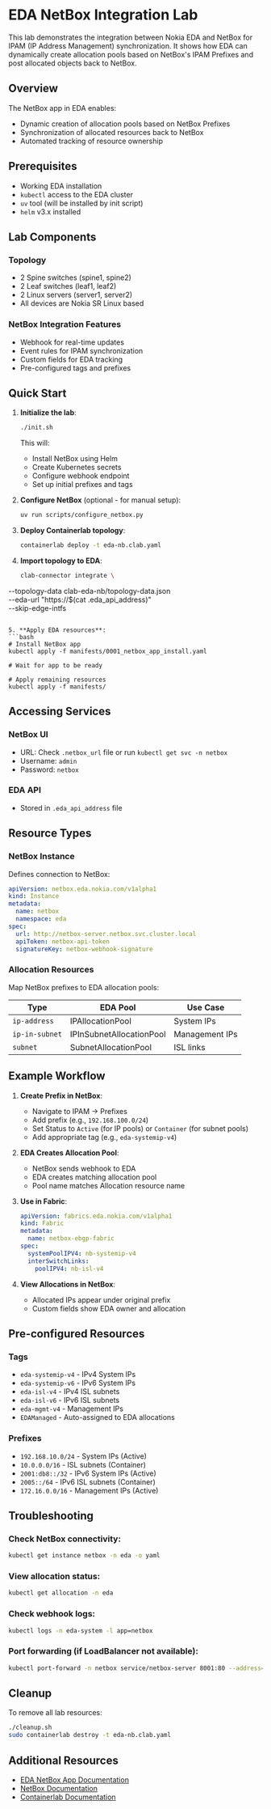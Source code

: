 # EDA NetBox Integration Lab

This lab demonstrates the integration between Nokia EDA and NetBox for IPAM (IP Address Management) synchronization. It shows how EDA can dynamically create allocation pools based on NetBox's IPAM Prefixes and post allocated objects back to NetBox.

## Overview

The NetBox app in EDA enables:
- Dynamic creation of allocation pools based on NetBox Prefixes
- Synchronization of allocated resources back to NetBox
- Automated tracking of resource ownership

## Prerequisites

- Working EDA installation
- `kubectl` access to the EDA cluster
- `uv` tool (will be installed by init script)
- `helm` v3.x installed

## Lab Components

### Topology
- 2 Spine switches (spine1, spine2)
- 2 Leaf switches (leaf1, leaf2)
- 2 Linux servers (server1, server2)
- All devices are Nokia SR Linux based

### NetBox Integration Features
- Webhook for real-time updates
- Event rules for IPAM synchronization
- Custom fields for EDA tracking
- Pre-configured tags and prefixes

## Quick Start

1. **Initialize the lab**:
   ```bash
   ./init.sh
   ```
   This will:
   - Install NetBox using Helm
   - Create Kubernetes secrets
   - Configure webhook endpoint
   - Set up initial prefixes and tags

2. **Configure NetBox** (optional - for manual setup):
   ```bash
   uv run scripts/configure_netbox.py
   ```

3. **Deploy Containerlab topology**:
   ```bash
   containerlab deploy -t eda-nb.clab.yaml
   ```

4. **Import topology to EDA**:
   ```bash
   clab-connector integrate \
  --topology-data clab-eda-nb/topology-data.json \
  --eda-url "https://$(cat .eda_api_address)" \
  --skip-edge-intfs
   ```

5. **Apply EDA resources**:
   ```bash
   # Install NetBox app
   kubectl apply -f manifests/0001_netbox_app_install.yaml
   
   # Wait for app to be ready
   
   # Apply remaining resources
   kubectl apply -f manifests/
   ```

## Accessing Services

### NetBox UI
- URL: Check `.netbox_url` file or run `kubectl get svc -n netbox`
- Username: `admin`
- Password: `netbox`

### EDA API
- Stored in `.eda_api_address` file

## Resource Types

### NetBox Instance
Defines connection to NetBox:
```yaml
apiVersion: netbox.eda.nokia.com/v1alpha1
kind: Instance
metadata:
  name: netbox
  namespace: eda
spec:
  url: http://netbox-server.netbox.svc.cluster.local
  apiToken: netbox-api-token
  signatureKey: netbox-webhook-signature
```

### Allocation Resources
Map NetBox prefixes to EDA allocation pools:

| Type | EDA Pool | Use Case |
|------|----------|----------|
| `ip-address` | IPAllocationPool | System IPs |
| `ip-in-subnet` | IPInSubnetAllocationPool | Management IPs |
| `subnet` | SubnetAllocationPool | ISL links |

## Example Workflow

1. **Create Prefix in NetBox**:
   - Navigate to IPAM → Prefixes
   - Add prefix (e.g., `192.168.100.0/24`)
   - Set Status to `Active` (for IP pools) or `Container` (for subnet pools)
   - Add appropriate tag (e.g., `eda-systemip-v4`)

2. **EDA Creates Allocation Pool**:
   - NetBox sends webhook to EDA
   - EDA creates matching allocation pool
   - Pool name matches Allocation resource name

3. **Use in Fabric**:
   ```yaml
   apiVersion: fabrics.eda.nokia.com/v1alpha1
   kind: Fabric
   metadata:
     name: netbox-ebgp-fabric
   spec:
     systemPoolIPV4: nb-systemip-v4
     interSwitchLinks:
       poolIPV4: nb-isl-v4
   ```

4. **View Allocations in NetBox**:
   - Allocated IPs appear under original prefix
   - Custom fields show EDA owner and allocation

## Pre-configured Resources

### Tags
- `eda-systemip-v4` - IPv4 System IPs
- `eda-systemip-v6` - IPv6 System IPs
- `eda-isl-v4` - IPv4 ISL subnets
- `eda-isl-v6` - IPv6 ISL subnets
- `eda-mgmt-v4` - Management IPs
- `EDAManaged` - Auto-assigned to EDA allocations

### Prefixes
- `192.168.10.0/24` - System IPs (Active)
- `10.0.0.0/16` - ISL subnets (Container)
- `2001:db8::/32` - IPv6 System IPs (Active)
- `2005::/64` - IPv6 ISL subnets (Container)
- `172.16.0.0/16` - Management IPs (Active)

## Troubleshooting

### Check NetBox connectivity:
```bash
kubectl get instance netbox -n eda -o yaml
```

### View allocation status:
```bash
kubectl get allocation -n eda
```

### Check webhook logs:
```bash
kubectl logs -n eda-system -l app=netbox
```

### Port forwarding (if LoadBalancer not available):
```bash
kubectl port-forward -n netbox service/netbox-server 8001:80 --address=0.0.0.0
```

## Cleanup

To remove all lab resources:
```bash
./cleanup.sh
sudo containerlab destroy -t eda-nb.clab.yaml
```

## Additional Resources

- [EDA NetBox App Documentation](https://docs.eda.nokia.com/apps/netbox)
- [NetBox Documentation](https://docs.netbox.dev/)
- [Containerlab Documentation](https://containerlab.dev/)